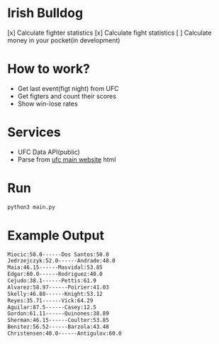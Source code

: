 # Irish Bulldog
[x] Calculate fighter statistics 
[x] Calculate fight statistics
[ ] Calculate money in your pocket(in development)

# How to work?
- Get last event(figt night) from UFC
- Get figters and count their scores
- Show win-lose rates

# Services
- UFC Data API(public)
- Parse from [ufc main website](http://ufc.com) html

# Run
```python
python3 main.py
```

# Example Output
```sh
Miocic:50.0------Dos Santos:50.0
Jedrzejczyk:52.0------Andrade:48.0
Maia:46.15------Masvidal:53.85
Edgar:60.0------Rodriguez:40.0
Cejudo:38.1------Pettis:61.9
Alvarez:58.97------Poirier:41.03
Skelly:46.88------Knight:53.12
Reyes:35.71------Vick:64.29
Aguilar:87.5------Casey:12.5
Gordon:61.11------Quinones:38.89
Sherman:46.15------Coulter:53.85
Benitez:56.52------Barzola:43.48
Christensen:40.0------Antigulov:60.0
```
